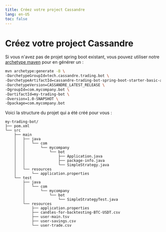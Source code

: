 ```yaml
---
title: Créez votre project Cassandre
lang: en-US
toc: false
---
```


# Créez votre project Cassandre
Si vous n'avez pas de projet spring boot existant, vous pouvez utiliser notre [archetype maven](https://search.maven.org/search?q=a:cassandre-trading-bot-spring-boot-starter-basic-archetype) pour en générer un :
```bash
mvn archetype:generate -B \
-DarchetypeGroupId=tech.cassandre.trading.bot \
-DarchetypeArtifactId=cassandre-trading-bot-spring-boot-starter-basic-archetype \
-DarchetypeVersion=CASSANDRE_LATEST_RELEASE \
-DgroupId=com.mycompany.bot \
-DartifactId=my-trading-bot \
-Dversion=1.0-SNAPSHOT \
-Dpackage=com.mycompany.bot
```

Voici la structure du projet qui a été créé pour vous :
```
my-trading-bot/
├── pom.xml
└── src
    ├── main
    │   ├── java
    │   │   └── com
    │   │       └── mycompany
    │   │           └── bot
    │   │               ├── Application.java
    │   │               ├── package-info.java
    │   │               └── SimpleStrategy.java
    │   └── resources
    │       └── application.properties
    └── test
        ├── java
        │   └── com
        │       └── mycompany
        │           └── bot
        │               └── SimpleStrategyTest.java
        └── resources
            ├── application.properties
            ├── candles-for-backtesting-BTC-USDT.csv
            ├── user-main.tsv
            ├── user-savings.csv
            └── user-trade.csv

```